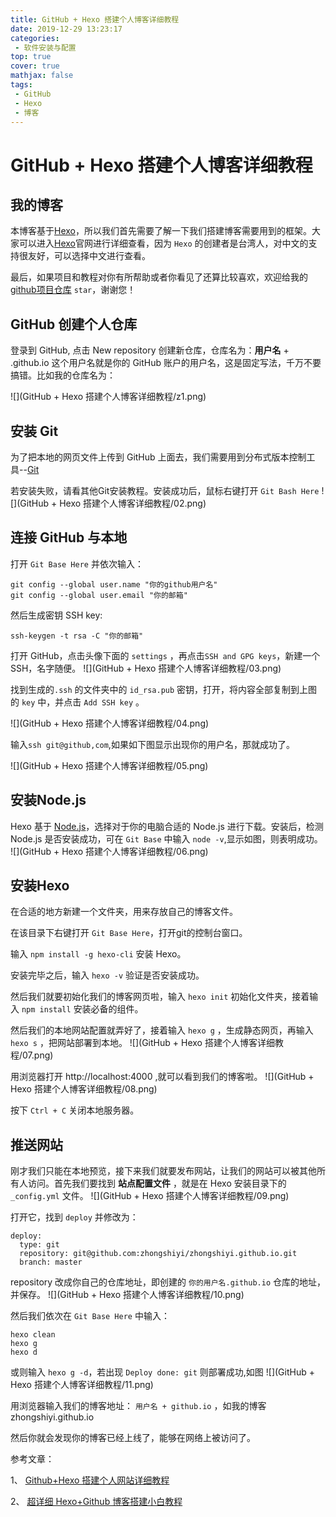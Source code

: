 ```yaml
---
title: GitHub + Hexo 搭建个人博客详细教程
date: 2019-12-29 13:23:17
categories:
 - 软件安装与配置
top: true
cover: true
mathjax: false
tags:
 - GitHub
 - Hexo
 - 博客
---
```


# GitHub + Hexo 搭建个人博客详细教程

## 我的博客

本博客基于[Hexo](https://hexo.io/zh-cn/docs/)，所以我们首先需要了解一下我们搭建博客需要用到的框架。大家可以进入[Hexo](https://hexo.io/zh-cn/docs/)官网进行详细查看，因为 `Hexo` 的创建者是台湾人，对中文的支持很友好，可以选择中文进行查看。

最后，如果项目和教程对你有所帮助或者你看见了还算比较喜欢，欢迎给我的 [github项目仓库](https://github.com/zhongshiyi/Hexo.git) `star`，谢谢您！

## GitHub 创建个人仓库

登录到 GitHub, 点击 New repository 创建新仓库，仓库名为：**用户名** + .github.io 这个用户名就是你的 GitHub 账户的用户名，这是固定写法，千万不要搞错。比如我的仓库名为：

![](GitHub + Hexo 搭建个人博客详细教程/z1.png)

## 安装 Git

为了把本地的网页文件上传到 GitHub 上面去，我们需要用到分布式版本控制工具--[Git](https://git-scm.com/download/win)

若安装失败，请看其他Git安装教程。安装成功后，鼠标右键打开 `Git Bash Here`
![](GitHub + Hexo 搭建个人博客详细教程/02.png)

## 连接 GitHub 与本地

打开 `Git Base Here` 并依次输入：

```
git config --global user.name "你的github用户名"
git config --global user.email "你的邮箱"
```

然后生成密钥 SSH key:

```
ssh-keygen -t rsa -C "你的邮箱" 
```

打开 GitHub，点击头像下面的 `settings` ，再点击`SSH and GPG keys`，新建一个SSH，名字随便。
![](GitHub + Hexo 搭建个人博客详细教程/03.png)



找到生成的`.ssh` 的文件夹中的 `id_rsa.pub` 密钥，打开，将内容全部复制到上图的 `key` 中，并点击 `Add SSH key` 。

![](GitHub + Hexo 搭建个人博客详细教程/04.png)



输入`ssh git@github,com`,如果如下图显示出现你的用户名，那就成功了。

![](GitHub + Hexo 搭建个人博客详细教程/05.png)

## 安装Node.js

Hexo 基于 [Node.js](https://nodejs.org/en/download/)，选择对于你的电脑合适的 Node.js 进行下载。安装后，检测 Node.js 是否安装成功，可在 `Git Base` 中输入 `node -v`,显示如图，则表明成功。
![](GitHub + Hexo 搭建个人博客详细教程/06.png)

## 安装Hexo

在合适的地方新建一个文件夹，用来存放自己的博客文件。

在该目录下右键打开 `Git Base Here`，打开git的控制台窗口。

输入 `npm install -g hexo-cli` 安装 Hexo。

安装完毕之后，输入 `hexo -v` 验证是否安装成功。

然后我们就要初始化我们的博客网页啦，输入 `hexo init` 初始化文件夹，接着输入 `npm install` 安装必备的组件。

然后我们的本地网站配置就弄好了，接着输入 `hexo g` ，生成静态网页，再输入 `hexo s` ，把网站部署到本地。
![](GitHub + Hexo 搭建个人博客详细教程/07.png)

用浏览器打开 http://localhost:4000 ,就可以看到我们的博客啦。
![](GitHub + Hexo 搭建个人博客详细教程/08.png)

按下 `Ctrl + C` 关闭本地服务器。

## 推送网站

刚才我们只能在本地预览，接下来我们就要发布网站，让我们的网站可以被其他所有人访问。首先我们要找到 **站点配置文件** ，就是在 Hexo 安装目录下的 `_config.yml` 文件。
![](GitHub + Hexo 搭建个人博客详细教程/09.png)

打开它，找到 `deploy` 并修改为：

```
deploy:
  type: git
  repository: git@github.com:zhongshiyi/zhongshiyi.github.io.git
  branch: master
```



repository 改成你自己的仓库地址，即创建的 `你的用户名.github.io` 仓库的地址，并保存。
![](GitHub + Hexo 搭建个人博客详细教程/10.png)

然后我们依次在 `Git Base Here` 中输入：

```
hexo clean
hexo g
hexo d
```

或则输入 `hexo g -d`，若出现 `Deploy done: git` 则部署成功,如图
![](GitHub + Hexo 搭建个人博客详细教程/11.png)

用浏览器输入我们的博客地址： `用户名 + github.io` ，如我的博客 zhongshiyi.github.io

然后你就会发现你的博客已经上线了，能够在网络上被访问了。

参考文章：

1、 [Github+Hexo 搭建个人网站详细教程](https://zhuanlan.zhihu.com/p/26625249)

2、 [超详细 Hexo+Github 博客搭建小白教程](https://godweiyang.com/2018/04/13/hexo-blog/#toc-heading-2)